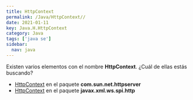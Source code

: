 ```yaml
---
title: HttpContext
permalink: /Java/HttpContext//
date: 2021-01-11
key: Java.H.HttpContext
category: Java
tags: ['java se']
sidebar: 
  nav: java
---
```


Existen varios elementos con el nombre **HttpContext**. ¿Cuál de ellas estás buscando?
<ul>
<li><a href="/Java/HttpContext-com-sun-net-httpserver/">HttpContext</a> en el paquete <strong>com.sun.net.httpserver</strong></li>
<li><a href="/Java/HttpContext-javax-xml-ws-spi-http/">HttpContext</a> en el paquete <strong>javax.xml.ws.spi.http</strong></li>
<ul>
